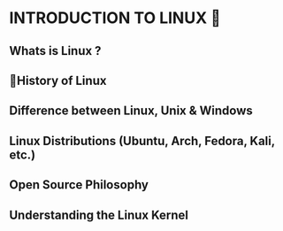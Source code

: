 <h1> INTRODUCTION TO LINUX 🐧</h1>

<h2>Whats is Linux ?</h2>



<h2>📜History of Linux</h2>




<h2>Difference between Linux, Unix & Windows</h2>


<h2>Linux Distributions (Ubuntu, Arch, Fedora, Kali, etc.)</h2>


<h2>Open Source Philosophy </h2>



<h2>Understanding the Linux Kernel</h2>
